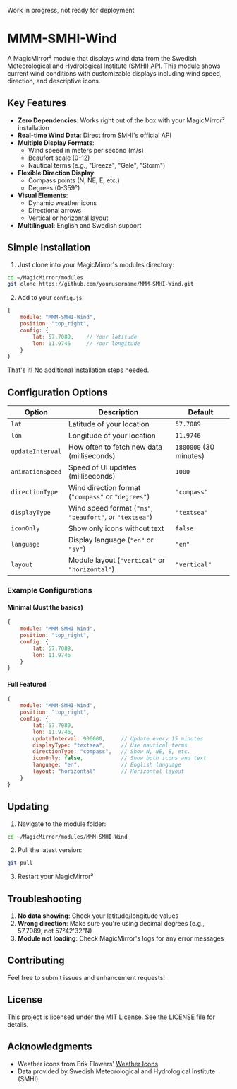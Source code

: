 Work in progress, not ready for deployment

# MMM-SMHI-Wind

A MagicMirror² module that displays wind data from the Swedish Meteorological and Hydrological Institute (SMHI) API. This module shows current wind conditions with customizable displays including wind speed, direction, and descriptive icons.

## Key Features

- **Zero Dependencies**: Works right out of the box with your MagicMirror² installation
- **Real-time Wind Data**: Direct from SMHI's official API
- **Multiple Display Formats**:
  - Wind speed in meters per second (m/s)
  - Beaufort scale (0-12)
  - Nautical terms (e.g., "Breeze", "Gale", "Storm")
- **Flexible Direction Display**:
  - Compass points (N, NE, E, etc.)
  - Degrees (0-359°)
- **Visual Elements**:
  - Dynamic weather icons
  - Directional arrows
  - Vertical or horizontal layout
- **Multilingual**: English and Swedish support

## Simple Installation

1. Just clone into your MagicMirror's modules directory:
```bash
cd ~/MagicMirror/modules
git clone https://github.com/yourusername/MMM-SMHI-Wind.git
```

2. Add to your `config.js`:
```javascript
{
    module: "MMM-SMHI-Wind",
    position: "top_right",
    config: {
        lat: 57.7089,    // Your latitude
        lon: 11.9746     // Your longitude
    }
}
```

That's it! No additional installation steps needed.

## Configuration Options

| Option | Description | Default |
|--------|-------------|---------|
| `lat` | Latitude of your location | `57.7089` |
| `lon` | Longitude of your location | `11.9746` |
| `updateInterval` | How often to fetch new data (milliseconds) | `1800000` (30 minutes) |
| `animationSpeed` | Speed of UI updates (milliseconds) | `1000` |
| `directionType` | Wind direction format (`"compass"` or `"degrees"`) | `"compass"` |
| `displayType` | Wind speed format (`"ms"`, `"beaufort"`, or `"textsea"`) | `"textsea"` |
| `iconOnly` | Show only icons without text | `false` |
| `language` | Display language (`"en"` or `"sv"`) | `"en"` |
| `layout` | Module layout (`"vertical"` or `"horizontal"`) | `"vertical"` |

### Example Configurations

#### Minimal (Just the basics)
```javascript
{
    module: "MMM-SMHI-Wind",
    position: "top_right",
    config: {
        lat: 57.7089,
        lon: 11.9746
    }
}
```

#### Full Featured
```javascript
{
    module: "MMM-SMHI-Wind",
    position: "top_right",
    config: {
        lat: 57.7089,
        lon: 11.9746,
        updateInterval: 900000,     // Update every 15 minutes
        displayType: "textsea",     // Use nautical terms
        directionType: "compass",   // Show N, NE, E, etc.
        iconOnly: false,            // Show both icons and text
        language: "en",             // English language
        layout: "horizontal"        // Horizontal layout
    }
}
```

## Updating

1. Navigate to the module folder:
```bash
cd ~/MagicMirror/modules/MMM-SMHI-Wind
```

2. Pull the latest version:
```bash
git pull
```

3. Restart your MagicMirror²

## Troubleshooting

1. **No data showing**: Check your latitude/longitude values
2. **Wrong direction**: Make sure you're using decimal degrees (e.g., 57.7089, not 57°42'32"N)
3. **Module not loading**: Check MagicMirror's logs for any error messages

## Contributing

Feel free to submit issues and enhancement requests! 

## License

This project is licensed under the MIT License. See the LICENSE file for details.

## Acknowledgments

- Weather icons from Erik Flowers' [Weather Icons](https://erikflowers.github.io/weather-icons/)
- Data provided by Swedish Meteorological and Hydrological Institute (SMHI)